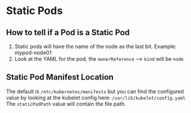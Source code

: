 # Static Pods

## How to tell if a Pod is a Static Pod

1. Static pods will have the name of the node as the last bit. Example: mypod-node01
2. Look at the YAML for the pod, the `ownerReference` --> `kind` will be `node`

## Static Pod Manifest Location

The default is `/etc/kubernetes/manifests` but you can find the configured value by looking at the kubelet config here: `/var/lib/kubelet/config.yaml`  
The `staticPodPath` value will contain the file path.